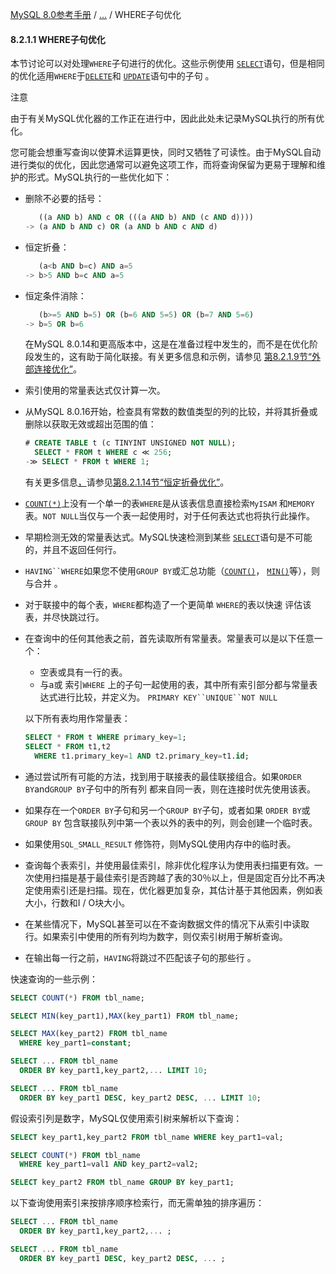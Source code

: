 [MySQL 8.0参考手册](https://dev.mysql.com/doc/refman/8.0/en/) / [...](https://dev.mysql.com/doc/refman/8.0/en/where-optimization.html) / WHERE子句优化

#### 8.2.1.1 WHERE子句优化



本节讨论可以对处理`WHERE`子句进行的优化。这些示例使用 [`SELECT`](https://dev.mysql.com/doc/refman/8.0/en/select.html)语句，但是相同的优化适用`WHERE`于[`DELETE`](https://dev.mysql.com/doc/refman/8.0/en/delete.html)和 [`UPDATE`](https://dev.mysql.com/doc/refman/8.0/en/update.html)语句中的子句 。

注意

由于有关MySQL优化器的工作正在进行中，因此此处未记录MySQL执行的所有优化。

您可能会想重写查询以使算术运算更快，同时又牺牲了可读性。由于MySQL自动进行类似的优化，因此您通常可以避免这项工作，而将查询保留为更易于理解和维护的形式。MySQL执行的一些优化如下：

- 删除不必要的括号：

  ```sql
     ((a AND b) AND c OR (((a AND b) AND (c AND d))))
  -> (a AND b AND c) OR (a AND b AND c AND d)
  ```

- 恒定折叠：

  ```sql
     (a<b AND b=c) AND a=5
  -> b>5 AND b=c AND a=5
  ```

- 恒定条件消除：

  ```sql
     (b>=5 AND b=5) OR (b=6 AND 5=5) OR (b=7 AND 5=6)
  -> b=5 OR b=6
  ```

  在MySQL 8.0.14和更高版本中，这是在准备过程中发生的，而不是在优化阶段发生的，这有助于简化联接。有关更多信息和示例，请参见 [第8.2.1.9节“外部连接优化”](https://dev.mysql.com/doc/refman/8.0/en/outer-join-optimization.html)。

- 索引使用的常量表达式仅计算一次。

- 从MySQL 8.0.16开始，检查具有常数的数值类型的列的比较，并将其折叠或删除以获取无效或超出范围的值：

  ```sql
  # CREATE TABLE t (c TINYINT UNSIGNED NOT NULL);
    SELECT * FROM t WHERE c ≪ 256;
  -≫ SELECT * FROM t WHERE 1;
  ```

  有关更多信息[，](https://dev.mysql.com/doc/refman/8.0/en/constant-folding-optimization.html)请参见[第8.2.1.14节“恒定折叠优化”](https://dev.mysql.com/doc/refman/8.0/en/constant-folding-optimization.html)。

- [`COUNT(*)`](https://dev.mysql.com/doc/refman/8.0/en/aggregate-functions.html#function_count)上没有一个单一的表`WHERE`是从该表信息直接检索`MyISAM` 和`MEMORY`表。`NOT NULL`当仅与一个表一起使用时，对于任何表达式也将执行此操作。

- 早期检测无效的常量表达式。MySQL快速检测到某些 [`SELECT`](https://dev.mysql.com/doc/refman/8.0/en/select.html)语句是不可能的，并且不返回任何行。

- `HAVING``WHERE`如果您不使用`GROUP BY`或汇总功能（[`COUNT()`](https://dev.mysql.com/doc/refman/8.0/en/aggregate-functions.html#function_count)， [`MIN()`](https://dev.mysql.com/doc/refman/8.0/en/aggregate-functions.html#function_min)等），则与合并 。

- 对于联接中的每个表，`WHERE`都构造了一个更简单 `WHERE`的表以快速 评估该表，并尽快跳过行。

- 在查询中的任何其他表之前，首先读取所有常量表。常量表可以是以下任意一个：

  - 空表或具有一行的表。
  - 与a或 索引`WHERE` 上的子句一起使用的表，其中所有索引部分都与常量表达式进行比较，并定义为。 `PRIMARY KEY``UNIQUE``NOT NULL`

  以下所有表均用作常量表：

  ```sql
  SELECT * FROM t WHERE primary_key=1;
  SELECT * FROM t1,t2
    WHERE t1.primary_key=1 AND t2.primary_key=t1.id;
  ```

- 通过尝试所有可能的方法，找到用于联接表的最佳联接组合。如果`ORDER BY`and`GROUP BY`子句中的所有列 都来自同一表，则在连接时优先使用该表。

- 如果存在一个`ORDER BY`子句和另一个`GROUP BY`子句，或者如果 `ORDER BY`或`GROUP BY` 包含联接队列中第一个表以外的表中的列，则会创建一个临时表。

- 如果使用`SQL_SMALL_RESULT` 修饰符，则MySQL使用内存中的临时表。

- 查询每个表索引，并使用最佳索引，除非优化程序认为使用表扫描更有效。一次使用扫描是基于最佳索引是否跨越了表的30％以上，但是固定百分比不再决定使用索引还是扫描。现在，优化器更加复杂，其估计基于其他因素，例如表大小，行数和I / O块大小。

- 在某些情况下，MySQL甚至可以在不查询数据文件的情况下从索引中读取行。如果索引中使用的所有列均为数字，则仅索引树用于解析查询。

- 在输出每一行之前，`HAVING`将跳过不匹配该子句的那些行 。

快速查询的一些示例：

```sql
SELECT COUNT(*) FROM tbl_name;

SELECT MIN(key_part1),MAX(key_part1) FROM tbl_name;

SELECT MAX(key_part2) FROM tbl_name
  WHERE key_part1=constant;

SELECT ... FROM tbl_name
  ORDER BY key_part1,key_part2,... LIMIT 10;

SELECT ... FROM tbl_name
  ORDER BY key_part1 DESC, key_part2 DESC, ... LIMIT 10;
```

假设索引列是数字，MySQL仅使用索引树来解析以下查询：

```sql
SELECT key_part1,key_part2 FROM tbl_name WHERE key_part1=val;

SELECT COUNT(*) FROM tbl_name
  WHERE key_part1=val1 AND key_part2=val2;

SELECT key_part2 FROM tbl_name GROUP BY key_part1;
```

以下查询使用索引来按排序顺序检索行，而无需单独的排序遍历：

```sql
SELECT ... FROM tbl_name
  ORDER BY key_part1,key_part2,... ;

SELECT ... FROM tbl_name
  ORDER BY key_part1 DESC, key_part2 DESC, ... ;
```